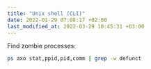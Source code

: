 ```yaml
---
title: "Unix shell (CLI)"
date: 2022-01-29 07:08:17 +02:00
last_modified_at: 2022-03-29 10:45:31 +03:00
---
```


Find zombie processes:

```sh
ps axo stat,ppid,pid,comm | grep -w defunct
```
